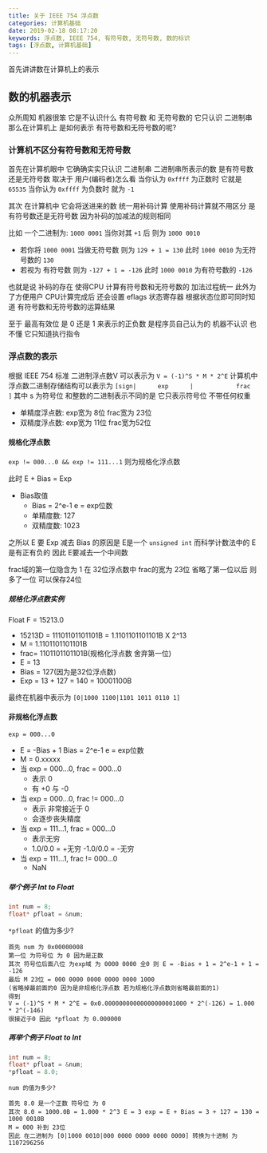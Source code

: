 ```yaml
---
title: 关于 IEEE 754 浮点数
categories: 计算机基础
date: 2019-02-18 08:17:20
keywords: 浮点数, IEEE 754, 有符号数, 无符号数, 数的标识
tags: [浮点数, 计算机基础]
---
```

首先讲讲数在计算机上的表示

## 数的机器表示
众所周知 机器很笨 它是不认识什么 有符号数 和 无符号数的 它只认识 二进制串 那么在计算机上 是如何表示 有符号数和无符号数的呢?

### 计算机不区分有符号数和无符号数
首先在计算机眼中 它确确实实只认识 二进制串 二进制串所表示的数 是有符号数还是无符号数 取决于 用户(编码者)怎么看 当你认为 `0xffff` 为正数时 它就是 `65535` 当你认为 `0xffff` 为负数时 就为 `-1`

其次 在计算机中 它会将送进来的数 统一用补码计算 使用补码计算就不用区分 是有符号数还是无符号数 因为补码的加减法的规则相同

<!-- more -->

比如 一个二进制为: `1000 0001` 当你对其 `+1` 后 则为 `1000 0010` 
* 若你将 `1000 0001` 当做无符号数 则为 `129 + 1 = 130` 此时 `1000 0010` 为无符号数的 `130`
* 若视为 有符号数 则为 `-127 + 1 = -126` 此时 `1000 0010` 为有符号数的 `-126`

也就是说 补码的存在 使得CPU 计算有符号数和无符号数的 加法过程统一 此外为了方便用户 CPU计算完成后 还会设置 eflags 状态寄存器 根据状态位即可同时知道 有符号数和无符号数的运算结果

至于 最高有效位 是 0 还是 1 来表示的正负数 是程序员自己认为的 机器不认识 也不懂 它只知道执行指令

### 浮点数的表示
根据 IEEE 754 标准
二进制浮点数V 可以表示为 `V = (-1)^S * M * 2^E`
计算机中浮点数二进制存储结构可以表示为 `[sign|      exp      |            frac            ]`
其中 s 为符号位 和整数的二进制表示不同的是 它只表示符号位 不带任何权重
* 单精度浮点数: exp宽为 8位 frac宽为 23位
* 双精度浮点数: exp宽为 11位 frac宽为52位

#### 规格化浮点数
`exp != 000...0 && exp != 111...1` 则为规格化浮点数

此时 E + Bias = Exp
* Bias取值
    * Bias = 2^e-1 e = exp位数
    * 单精度数: 127
    * 双精度数: 1023

之所以 E 要 Exp 减去 Bias 的原因是 E是一个 `unsigned int` 而科学计数法中的 E 是有正有负的 因此 E要减去一个中间数

frac域的第一位隐含为 1 在 32位浮点数中 frac的宽为 23位 省略了第一位以后 则多了一位 可以保存24位

##### 规格化浮点数实例
Float F = 15213.0
* 15213D = 11101101101101B = 1.1101101101101B X 2^13
* M = 1.1101101101101B
* frac= 1101101101101B(规格化浮点数 舍弃第一位)
* E = 13
* Bias = 127(因为是32位浮点数)
* Exp = 13 + 127 = 140 = 10001100B

最终在机器中表示为 `[0|1000 1100|1101 1011 0110 1]`

#### 非规格化浮点数
`exp = 000...0`
* E = -Bias + 1 Bias = 2^e-1 e = exp位数
* M = 0.xxxxx
* 当 exp = 000...0, frac = 000...0
    * 表示 0
    * 有 +0 与 -0
* 当 exp = 000...0, frac != 000...0
    * 表示 非常接近于 0
    * 会逐步丧失精度
* 当 exp = 111...1, frac = 000...0
    * 表示无穷
    * 1.0/0.0 = +无穷 -1.0/0.0 = -无穷
* 当 exp = 111...1, frac != 000...0
    * NaN

##### 举个例子 Int to Float
```c
int num = 8;
float* pfloat = &num;
```
`*pfloat` 的值为多少?
```
首先 num 为 0x00000008
第一位 为符号位 为 0 因为是正数
其次 符号位后面八位 为exp域 为 0000 0000 全0 则 E = -Bias + 1 = 2^e-1 + 1 = -126
最后 M 23位 = 000 0000 0000 0000 0000 1000
(省略掉最前面的0 因为是非规格化浮点数 若为规格化浮点数则省略最前面的1)
得到
V = (-1)^S * M * 2^E = 0x0.00000000000000000001000 * 2^(-126) = 1.000 * 2^(-146)
很接近于0 因此 *pfloat 为 0.000000
```

##### 再举个例子 Float to Int
```c
int num = 8;
float* pfloat = &num;
*pfloat = 8.0;
```
```
num 的值为多少?
```
```
首先 8.0 是一个正数 符号位 为 0
其次 8.0 = 1000.0B = 1.000 * 2^3 E = 3 exp = E + Bias = 3 + 127 = 130 = 1000 0010B
M = 000 补到 23位
因此 在二进制为 [0|1000 0010|000 0000 0000 0000 0000] 转换为十进制 为 1107296256
```

